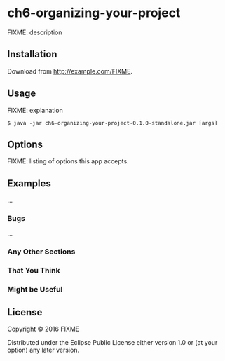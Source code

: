 # ch6-organizing-your-project

FIXME: description

## Installation

Download from http://example.com/FIXME.

## Usage

FIXME: explanation

    $ java -jar ch6-organizing-your-project-0.1.0-standalone.jar [args]

## Options

FIXME: listing of options this app accepts.

## Examples

...

### Bugs

...

### Any Other Sections
### That You Think
### Might be Useful

## License

Copyright © 2016 FIXME

Distributed under the Eclipse Public License either version 1.0 or (at
your option) any later version.
